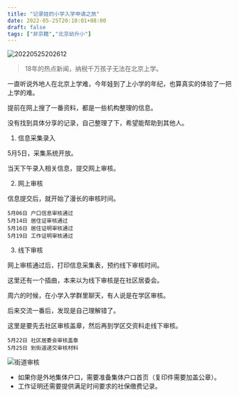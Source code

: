 ```yaml
---
title: "记录娃的小学入学申请之旅"
date: 2022-05-25T20:10:01+08:00
draft: false
tags: ["非京籍","北京幼升小"]
---
```


![20220525202612](https://blog-1251768242.cos.ap-shanghai.myqcloud.com/img/20220525202612.png)

> 18年的热点新闻，纳税千万孩子无法在北京上学。

一直听说外地人在北京上学难，今年娃到了上小学的年纪，也算真实的体验了一把上学的难。

提前在网上搜了一番资料，都是一些机构整理的信息。

没有找到具体分享的记录，自己整理了下，希望能帮助到其他人。

1. 信息采集录入

5月5日，采集系统开放。

当天下午录入相关信息，提交网上审核。

2. 网上审核

信息提交后，就开始了漫长的审核时间。

```
5月06日 户口信息审核通过
5月14日 居住证审核通过
5月16日 居住证明审核通过
5月19日 工作证明审核通过
```

3. 线下审核

网上审核通过后，打印信息采集表，预约线下审核时间。

这里还有一个插曲，本来以为线下审核是在社区居委会。

周六的时候，在小学入学群里聊天，有人说是在学区审核。

后来交流一番后，发现是自己理解错了。

这里是要先去社区审核盖章，然后再到学区交资料走线下审核。

```
5月22日 社区居委会审核盖章
5月25日 到街道递交审核材料
```

![街道审核](https://blog-1251768242.cos.ap-shanghai.myqcloud.com/img/20220525204053.png)

* 如果你是外地集体户口，需要准备集体户口首页（复印件需要加盖公章）。
* 工作证明还需要提供满足时间要求的社保缴费记录。
